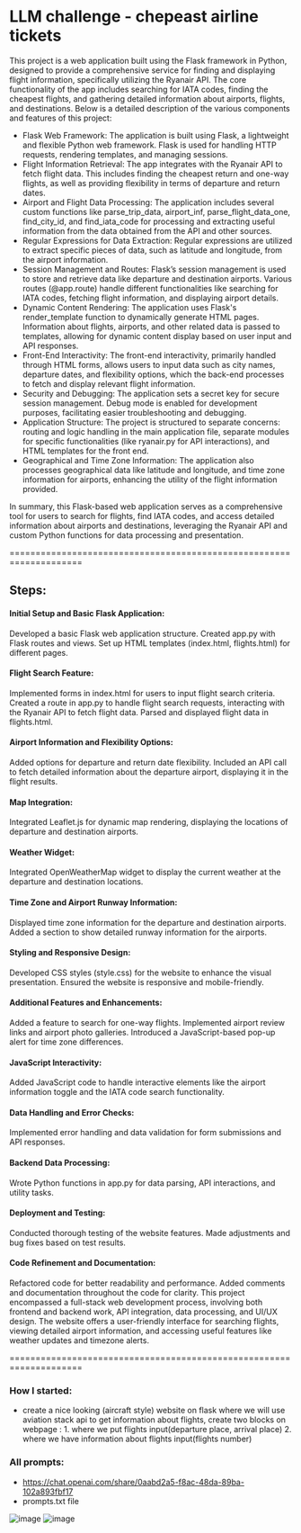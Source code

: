 
# LLM challenge - chepeast airline tickets

This project is a web application built using the Flask framework in Python, designed to provide a comprehensive service for finding and displaying flight information, specifically utilizing the Ryanair API. The core functionality of the app includes searching for IATA codes, finding the cheapest flights, and gathering detailed information about airports, flights, and destinations. Below is a detailed description of the various components and features of this project:
* Flask Web Framework:
The application is built using Flask, a lightweight and flexible Python web framework. Flask is used for handling HTTP requests, rendering templates, and managing sessions.
* Flight Information Retrieval:
The app integrates with the Ryanair API to fetch flight data. This includes finding the cheapest return and one-way flights, as well as providing flexibility in terms of departure and return dates.
* Airport and Flight Data Processing:
The application includes several custom functions like parse_trip_data, airport_inf, parse_flight_data_one, find_city_id, and find_iata_code for processing and extracting useful information from the data obtained from the API and other sources.
* Regular Expressions for Data Extraction:
Regular expressions are utilized to extract specific pieces of data, such as latitude and longitude, from the airport information.
* Session Management and Routes:
Flask’s session management is used to store and retrieve data like departure and destination airports. Various routes (@app.route) handle different functionalities like searching for IATA codes, fetching flight information, and displaying airport details.
* Dynamic Content Rendering:
The application uses Flask's render_template function to dynamically generate HTML pages. Information about flights, airports, and other related data is passed to templates, allowing for dynamic content display based on user input and API responses.
* Front-End Interactivity:
The front-end interactivity, primarily handled through HTML forms, allows users to input data such as city names, departure dates, and flexibility options, which the back-end processes to fetch and display relevant flight information.
* Security and Debugging:
The application sets a secret key for secure session management. Debug mode is enabled for development purposes, facilitating easier troubleshooting and debugging.
* Application Structure:
The project is structured to separate concerns: routing and logic handling in the main application file, separate modules for specific functionalities (like ryanair.py for API interactions), and HTML templates for the front end.
* Geographical and Time Zone Information:
The application also processes geographical data like latitude and longitude, and time zone information for airports, enhancing the utility of the flight information provided.

In summary, this Flask-based web application serves as a comprehensive tool for users to search for flights, find IATA codes, and access detailed information about airports and destinations, leveraging the Ryanair API and custom Python functions for data processing and presentation.

====================================================================
## Steps:
#### Initial Setup and Basic Flask Application:
Developed a basic Flask web application structure.
Created app.py with Flask routes and views.
Set up HTML templates (index.html, flights.html) for different pages.
#### Flight Search Feature:
Implemented forms in index.html for users to input flight search criteria.
Created a route in app.py to handle flight search requests, interacting with the Ryanair API to fetch flight data.
Parsed and displayed flight data in flights.html.
#### Airport Information and Flexibility Options:
Added options for departure and return date flexibility.
Included an API call to fetch detailed information about the departure airport, displaying it in the flight results.
#### Map Integration:
Integrated Leaflet.js for dynamic map rendering, displaying the locations of departure and destination airports.
#### Weather Widget:
Integrated OpenWeatherMap widget to display the current weather at the departure and destination locations.
#### Time Zone and Airport Runway Information:
Displayed time zone information for the departure and destination airports.
Added a section to show detailed runway information for the airports.
#### Styling and Responsive Design:
Developed CSS styles (style.css) for the website to enhance the visual presentation.
Ensured the website is responsive and mobile-friendly.
#### Additional Features and Enhancements:
Added a feature to search for one-way flights.
Implemented airport review links and airport photo galleries.
Introduced a JavaScript-based pop-up alert for time zone differences.
#### JavaScript Interactivity:
Added JavaScript code to handle interactive elements like the airport information toggle and the IATA code search functionality.
#### Data Handling and Error Checks:
Implemented error handling and data validation for form submissions and API responses.
#### Backend Data Processing:
Wrote Python functions in app.py for data parsing, API interactions, and utility tasks.
#### Deployment and Testing:
Conducted thorough testing of the website features.
Made adjustments and bug fixes based on test results.
#### Code Refinement and Documentation:
Refactored code for better readability and performance.
Added comments and documentation throughout the code for clarity.
This project encompassed a full-stack web development process, involving both frontend and backend work, API integration, data processing, and UI/UX design. The website offers a user-friendly interface for searching flights, viewing detailed airport information, and accessing useful features like weather updates and timezone alerts.

====================================================================

### How I started:
- create a nice looking (aircraft style) website on flask where we will use aviation stack api to get information about flights, create two blocks on webpage : 1. where we put flights input(departure place, arrival place) 2. where we have information about flights input(flights number)

### All prompts:
- https://chat.openai.com/share/0aabd2a5-f8ac-48da-89ba-102a893fbf17
- prompts.txt file

![image](https://github.com/vacoo0/ChepeastFlights/assets/101887413/b389b1b9-d3a1-4bad-9f0a-7b6cad1ae84c)
![image](https://github.com/vacoo0/ChepeastFlights/assets/101887413/cff9aa1e-a994-4f4b-9cb9-508573f68de3)

